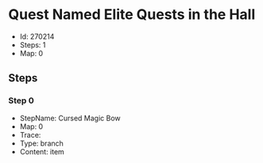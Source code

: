 # Quest Named Elite Quests in the Hall

- Id: 270214
- Steps: 1
- Map: 0

## Steps

### Step 0
- StepName:  Cursed Magic Bow
- Map:  0
- Trace:  
- Type:  branch
- Content:  item


